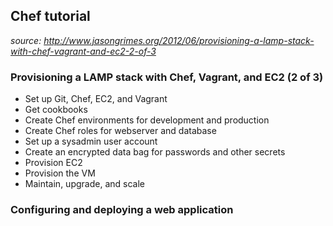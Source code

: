 ## Chef tutorial ##
_source: http://www.jasongrimes.org/2012/06/provisioning-a-lamp-stack-with-chef-vagrant-and-ec2-2-of-3_

### Provisioning a LAMP stack with Chef, Vagrant, and EC2 (2 of 3) ###
* Set up Git, Chef, EC2, and Vagrant
* Get cookbooks
* Create Chef environments for development and production
* Create Chef roles for webserver and database
* Set up a sysadmin user account
* Create an encrypted data bag for passwords and other secrets
* Provision EC2
* Provision the VM
* Maintain, upgrade, and scale

### Configuring and deploying a web application ###


